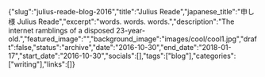 {"slug":"julius-reade-blog-2016","title":"Julius Reade","japanese_title":"申し様 Julius Reade","excerpt":"words. words. words.","description":"The internet ramblings of a disposed 23-year-old.","featured_image":"","background_image":"images/cool/cool1.jpg","draft":false,"status":"archive","date":"2016-10-30","end_date":"2018-01-17","start_date":"2016-10-30","socials":[],"tags":["blog"],"categories":["writing"],"links":[]}